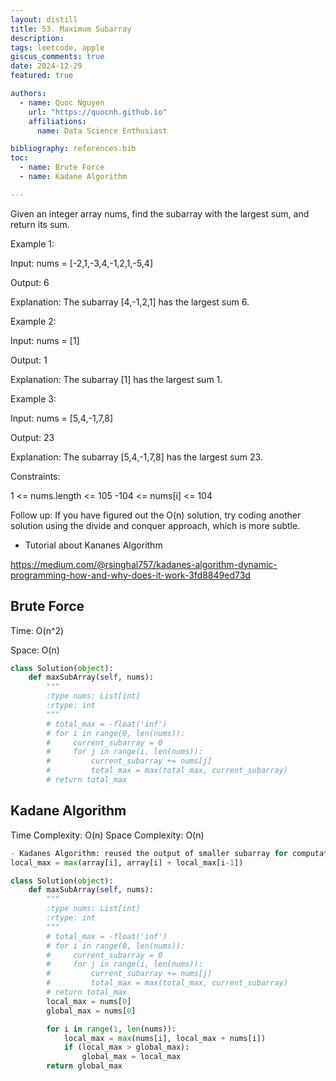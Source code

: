```yaml
---
layout: distill
title: 53. Maximum Subarray
description:
tags: leetcode, apple
giscus_comments: true
date: 2024-12-29
featured: true

authors:
  - name: Quoc Nguyen
    url: "https://quocnh.github.io"
    affiliations:
      name: Data Science Enthusiast

bibliography: references.bib
toc:
  - name: Brute Force
  - name: Kadane Algorithm

---
```


Given an integer array nums, find the subarray with the largest sum, and return its sum.

Example 1:

Input: nums = [-2,1,-3,4,-1,2,1,-5,4]

Output: 6

Explanation: The subarray [4,-1,2,1] has the largest sum 6.

Example 2:

Input: nums = [1]

Output: 1

Explanation: The subarray [1] has the largest sum 1.

Example 3:

Input: nums = [5,4,-1,7,8]

Output: 23

Explanation: The subarray [5,4,-1,7,8] has the largest sum 23.
 

Constraints:

1 <= nums.length <= 105
-104 <= nums[i] <= 104
 

Follow up: If you have figured out the O(n) solution, try coding another solution using the divide and conquer approach, which is more subtle.

- Tutorial about Kananes Algorithm

https://medium.com/@rsinghal757/kadanes-algorithm-dynamic-programming-how-and-why-does-it-work-3fd8849ed73d
    
## Brute Force

Time: O(n^2)

Space: O(n)

```python
class Solution(object):
    def maxSubArray(self, nums):
        """
        :type nums: List[int]
        :rtype: int
        """
        # total_max = -float('inf')
        # for i in range(0, len(nums)):
        #     current_subarray = 0
        #     for j in range(i, len(nums)):
        #         current_subarray += nums[j]
        #         total_max = max(total_max, current_subarray)
        # return total_max
```
## Kadane Algorithm
Time Complexity: O(n)
Space Complexity: O(n)


```python
- Kadanes Algorithm: reused the output of smaller subarray for computational efficient
local_max = max(array[i], array[i] + local_max[i-1])

class Solution(object):
    def maxSubArray(self, nums):
        """
        :type nums: List[int]
        :rtype: int
        """
        # total_max = -float('inf')
        # for i in range(0, len(nums)):
        #     current_subarray = 0
        #     for j in range(i, len(nums)):
        #         current_subarray += nums[j]
        #         total_max = max(total_max, current_subarray)
        # return total_max
        local_max = nums[0]
        global_max = nums[0]

        for i in range(1, len(nums)):
            local_max = max(nums[i], local_max + nums[i])
            if (local_max > global_max):
                global_max = local_max
        return global_max
```
